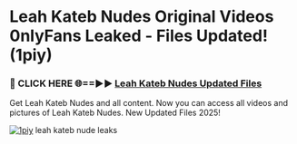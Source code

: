 # Leah Kateb Nudes Original Videos 0nlyFans Leaked - Files Updated! (1piy)

<h3>🔴 CLICK HERE 🌐==►► <a href="https://tinyurl.com/4mcuefdz" rel="nofollow">Leah Kateb Nudes Updated Files</a></h3>

Get Leah Kateb Nudes and all content. Now you can access all videos and pictures of Leah Kateb Nudes. New Updated Files 2025!

[![1piy](https://i.imgur.com/StAQSOY.gif)](https://tinyurl.com/4mcuefdz)
leah kateb nude leaks